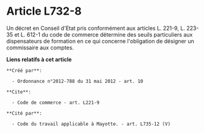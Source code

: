 # Article L732-8

Un décret en Conseil d'Etat pris conformément aux articles L. 221-9, L. 223-35 et L. 612-1 du code de commerce détermine des
seuils particuliers aux dispensateurs de formation en ce qui concerne l'obligation de désigner un commissaire aux comptes.

**Liens relatifs à cet article**

	**Créé par**:

	  - Ordonnance n°2012-788 du 31 mai 2012 - art. 10

	**Cite**:

	  - Code de commerce - art. L221-9

	**Cité par**:

	  - Code du travail applicable à Mayotte. - art. L735-12 (V)
